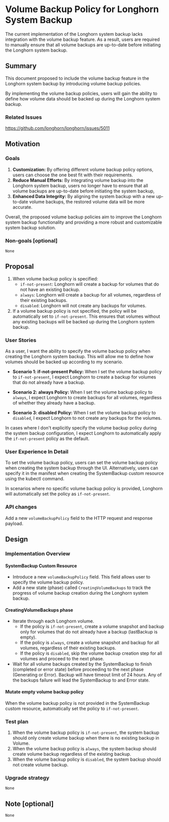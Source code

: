 # Volume Backup Policy for Longhorn System Backup

The current implementation of the Longhorn system backup lacks integration with the volume backup feature. As a result, users are required to manually ensure that all volume backups are up-to-date before initiating the Longhorn system backup.

## Summary

This document proposed to include the volume backup feature in the Longhorn system backup by introducing volume backup policies.

By implementing the volume backup policies, users will gain the ability to define how volume data should be backed up during the Longhorn system backup.

### Related Issues

https://github.com/longhorn/longhorn/issues/5011

## Motivation

### Goals

1. **Customization:** By offering different volume backup policy options, users can choose the one best fit with their requirements.
1. **Reduce Manual Efforts:** By integrating volume backup into the Longhorn system backup, users no longer have to ensure that all volume backups are up-to-date before initiating the system backup,
1. **Enhanced Data Integrity:** By aligning the system backup with a new up-to-date volume backups, the restored volume data will be more accurate.

Overall, the proposed volume backup policies aim to improve the Longhorn system backup functionality and providing a more robust and customizable system backup solution.

### Non-goals [optional]

`None`

## Proposal

1. When volume backup policy is specified:
   - `if-not-present`: Longhorn will create a backup for volumes that do not have an existing backup.
   - `always`: Longhorn will create a backup for all volumes, regardless of their existing backups.
   - `disabled`: Longhorn will not create any backups for volumes.
1. If a volume backup policy is not specified, the policy will be automatically set to `if-not-present`. This ensures that volumes without any existing backups will be backed up during the Longhorn system backup.

### User Stories

As a user, I want the ability to specify the volume backup policy when creating the Longhorn system backup. This will allow me to define how volumes should be backed up according to my scenario.

- **Scenario 1: if-not-present Policy:** When I set the volume backup policy to `if-not-present`, I expect Longhorn to create a backup for volumes that do not already have a backup.

- **Scenario 2: always Policy:** When I set the volume backup policy to `always`, I expect Longhorn to create backups for all volumes, regardless of whether they already have a backup.

- **Scenario 3: disabled Policy:** When I set the volume backup policy to `disabled`, I expect Longhorn to not create any backups for the volumes.

In cases where I don't explicitly specify the volume backup policy during the system backup configuration, I expect Longhorn to automatically apply the `if-not-present` policy as the default.

### User Experience In Detail

To set the volume backup policy, users can set the volume backup policy when creating the system backup through the UI. Alternatively, users can specify it in the manifest when creating the SystemBackup custom resource using the kubectl command.

In scenarios where no specific volume backup policy is provided, Longhorn will automatically set the policy as `if-not-present`.

### API changes

Add a new `volumeBackupPolicy` field to the HTTP request and response payload.

## Design

### Implementation Overview

#### SystemBackup Custom Resource

- Introduce a new `volumeBackupPolicy` field. This field allows user to specify the volume backup policy.
- Add a new state (phase) called `CreatingVolumeBackups` to track the progress of volume backup creation during the Longhorn system backup.

#### CreatingVolumeBackups phase

- Iterate through each Longhorn volume.
  - If the policy is `if-not-present`, create a volume snapshot and backup only for volumes that do not already have a backup (lastBackup is empty).
  - If the policy is `always`, create a volume snapshot and backup for all volumes, regardless of their existing backups.
  - If the policy is `disabled`, skip the volume backup creation step for all volumes and proceed to the next phase.
- Wait for all volume backups created by the SystemBackup to finish (completed or error state) before proceeding to the next phase (Generating or Error). Backup will have timeout limit of 24 hours. Any of the backups failure will lead the SystemBackup to and Error state.

#### Mutate empty volume backup policy

When the volume backup policy is not provided in the SystemBackup custom resource, automatically set the policy to `if-not-present`.

### Test plan

1. When the volume backup policy is `if-not-present`, the system backup should only create volume backup when there is no existing backup in Volume.
1. When the volume backup policy is `always`, the system backup should create volume backup regardless of the existing backup.
1. When the volume backup policy is `disabled`, the system backup should not create volume backup.

### Upgrade strategy

`None`

## Note [optional]

`None`
